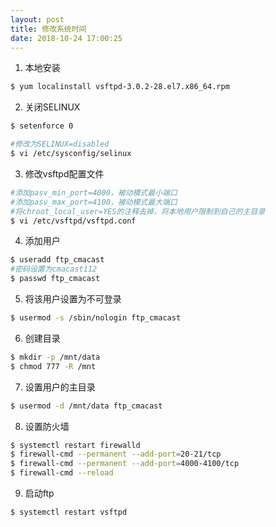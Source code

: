 ```yaml
---
layout: post
title: 修改系统时间
date: 2018-10-24 17:00:25
---
```

1. 本地安装
```Bash
$ yum localinstall vsftpd-3.0.2-28.el7.x86_64.rpm
```
2. 关闭SELINUX
```Bash
$ setenforce 0
```
```Bash
#修改为SELINUX=disabled
$ vi /etc/sysconfig/selinux
```
3. 修改vsftpd配置文件
```Bash
#添加pasv_min_port=4000，被动模式最小端口
#添加pasv_max_port=4100，被动模式最大端口
#将chroot_local_user=YES的注释去掉，将本地用户限制到自己的主目录
$ vi /etc/vsftpd/vsftpd.conf
```
4. 添加用户
```Bash
$ useradd ftp_cmacast
#密码设置为cmacast112
$ passwd ftp_cmacast
```
5. 将该用户设置为不可登录
```Bash
$ usermod -s /sbin/nologin ftp_cmacast
```
6. 创建目录
```Bash
$ mkdir -p /mnt/data
$ chmod 777 -R /mnt
```
7. 设置用户的主目录
```Bash
$ usermod -d /mnt/data ftp_cmacast
```
8. 设置防火墙
```Bash
$ systemctl restart firewalld
$ firewall-cmd --permanent --add-port=20-21/tcp
$ firewall-cmd --permanent --add-port=4000-4100/tcp
$ firewall-cmd --reload
```
9. 启动ftp
```Bash
$ systemctl restart vsftpd
```